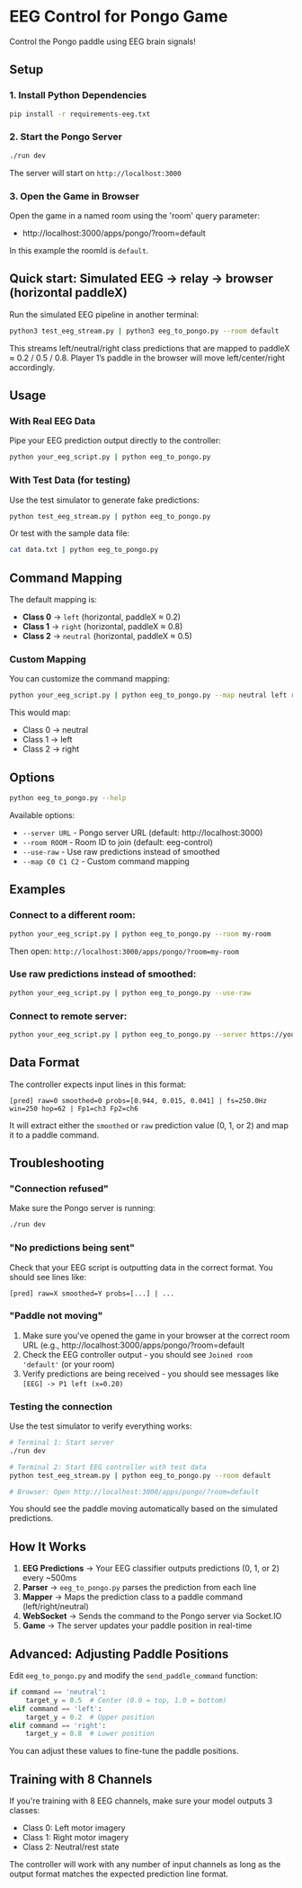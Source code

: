 # EEG Control for Pongo Game

Control the Pongo paddle using EEG brain signals!

## Setup

### 1. Install Python Dependencies

```bash
pip install -r requirements-eeg.txt
```

### 2. Start the Pongo Server

```bash
./run dev
```

The server will start on `http://localhost:3000`

### 3. Open the Game in Browser

Open the game in a named room using the 'room' query parameter:

- http://localhost:3000/apps/pongo/?room=default

In this example the roomId is `default`.

## Quick start: Simulated EEG → relay → browser (horizontal paddleX)

Run the simulated EEG pipeline in another terminal:

```bash
python3 test_eeg_stream.py | python3 eeg_to_pongo.py --room default
```

This streams left/neutral/right class predictions that are mapped to paddleX ≈ 0.2 / 0.5 / 0.8.
Player 1’s paddle in the browser will move left/center/right accordingly.


## Usage

### With Real EEG Data

Pipe your EEG prediction output directly to the controller:

```bash
python your_eeg_script.py | python eeg_to_pongo.py
```

### With Test Data (for testing)

Use the test simulator to generate fake predictions:

```bash
python test_eeg_stream.py | python eeg_to_pongo.py
```

Or test with the sample data file:

```bash
cat data.txt | python eeg_to_pongo.py
```

## Command Mapping

The default mapping is:

- **Class 0** → `left` (horizontal, paddleX ≈ 0.2)
- **Class 1** → `right` (horizontal, paddleX ≈ 0.8)
- **Class 2** → `neutral` (horizontal, paddleX ≈ 0.5)

### Custom Mapping

You can customize the command mapping:

```bash
python your_eeg_script.py | python eeg_to_pongo.py --map neutral left right
```

This would map:
- Class 0 → neutral
- Class 1 → left
- Class 2 → right

## Options

```bash
python eeg_to_pongo.py --help
```

Available options:

- `--server URL` - Pongo server URL (default: http://localhost:3000)
- `--room ROOM` - Room ID to join (default: eeg-control)
- `--use-raw` - Use raw predictions instead of smoothed
- `--map C0 C1 C2` - Custom command mapping

## Examples

### Connect to a different room:

```bash
python your_eeg_script.py | python eeg_to_pongo.py --room my-room
```

Then open: `http://localhost:3000/apps/pongo/?room=my-room`

### Use raw predictions instead of smoothed:

```bash
python your_eeg_script.py | python eeg_to_pongo.py --use-raw
```

### Connect to remote server:

```bash
python your_eeg_script.py | python eeg_to_pongo.py --server https://your-server.com
```

## Data Format

The controller expects input lines in this format:

```
[pred] raw=0 smoothed=0 probs=[0.944, 0.015, 0.041] | fs=250.0Hz win=250 hop=62 | Fp1=ch3 Fp2=ch6
```

It will extract either the `smoothed` or `raw` prediction value (0, 1, or 2) and map it to a paddle command.

## Troubleshooting

### "Connection refused"

Make sure the Pongo server is running:

```bash
./run dev
```

### "No predictions being sent"

Check that your EEG script is outputting data in the correct format. You should see lines like:

```
[pred] raw=X smoothed=Y probs=[...] | ...
```

### "Paddle not moving"

1. Make sure you've opened the game in your browser at the correct room URL (e.g., http://localhost:3000/apps/pongo/?room=default
2. Check the EEG controller output - you should see `Joined room 'default'` (or your room)
3. Verify predictions are being received - you should see messages like `[EEG] -> P1 left (x=0.20)`

### Testing the connection

Use the test simulator to verify everything works:

```bash
# Terminal 1: Start server
./run dev

# Terminal 2: Start EEG controller with test data
python test_eeg_stream.py | python eeg_to_pongo.py --room default

# Browser: Open http://localhost:3000/apps/pongo/?room=default
```

You should see the paddle moving automatically based on the simulated predictions.

## How It Works

1. **EEG Predictions** → Your EEG classifier outputs predictions (0, 1, or 2) every ~500ms
2. **Parser** → `eeg_to_pongo.py` parses the prediction from each line
3. **Mapper** → Maps the prediction class to a paddle command (left/right/neutral)
4. **WebSocket** → Sends the command to the Pongo server via Socket.IO
5. **Game** → The server updates your paddle position in real-time

## Advanced: Adjusting Paddle Positions

Edit `eeg_to_pongo.py` and modify the `send_paddle_command` function:

```python
if command == 'neutral':
    target_y = 0.5  # Center (0.0 = top, 1.0 = bottom)
elif command == 'left':
    target_y = 0.2  # Upper position
elif command == 'right':
    target_y = 0.8  # Lower position
```

You can adjust these values to fine-tune the paddle positions.

## Training with 8 Channels

If you're training with 8 EEG channels, make sure your model outputs 3 classes:
- Class 0: Left motor imagery
- Class 1: Right motor imagery
- Class 2: Neutral/rest state

The controller will work with any number of input channels as long as the output format matches the expected prediction line format.

